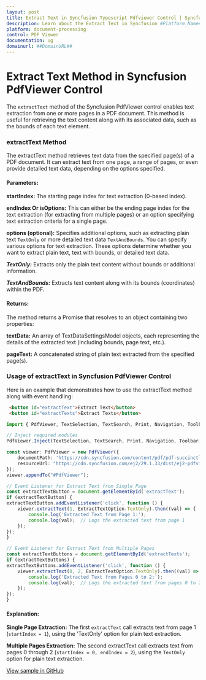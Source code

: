 ```yaml
---
layout: post
title: Extract Text in Syncfusion Typescript Pdfviewer Control | Syncfusion
description: Learn about the Extract Text in Syncfusion #Platform_Name## Pdfviewer control of Syncfusion Essential JS 2 and more.
platform: document-processing
control: PDF Viewer
documentation: ug
domainurl: ##DomainURL##
---
```


# Extract Text Method in Syncfusion PdfViewer Control

The `extractText` method of the Syncfusion PdfViewer control enables text extraction from one or more pages in a PDF document. This method is useful for retrieving the text content along with its associated data, such as the bounds of each text element.

### extractText Method
The extractText method retrieves text data from the specified page(s) of a PDF document. It can extract text from one page, a range of pages, or even provide detailed text data, depending on the options specified.

#### Parameters:
**startIndex:** The starting page index for text extraction (0-based index).

**endIndex Or isOptions:** This can either be the ending page index for the text extraction (for extracting from multiple pages) or an option specifying text extraction criteria for a single page.

**options (optional):** Specifies additional options, such as extracting plain text `TextOnly` or more detailed text data `TextAndBounds`. You can specify various options for text extraction. These options determine whether you want to extract plain text, text with bounds, or detailed text data.

***TextOnly:*** Extracts only the plain text content without bounds or additional information.

***TextAndBounds:*** Extracts text content along with its bounds (coordinates) within the PDF.

#### Returns:
The method returns a Promise that resolves to an object containing two properties:

**textData:** An array of TextDataSettingsModel objects, each representing the details of the extracted text (including bounds, page text, etc.).

**pageText:** A concatenated string of plain text extracted from the specified page(s).

### Usage of extractText in Syncfusion PdfViewer Control
Here is an example that demonstrates how to use the extractText method along with event handling:

```html
 <button id="extractText">Extract Text</button>
 <button id="extractTexts">Extract Texts</button>
```
```ts
import { PdfViewer, TextSelection, TextSearch, Print, Navigation, Toolbar, Magnification, Annotation, FormDesigner, FormFields, PageInfoModel, ExtractTextOption } from '@syncfusion/ej2-pdfviewer';

// Inject required modules
PdfViewer.Inject(TextSelection, TextSearch, Print, Navigation, Toolbar, Magnification, Annotation, FormDesigner, FormFields);

const viewer: PdfViewer = new PdfViewer({
    documentPath: 'https://cdn.syncfusion.com/content/pdf/pdf-succinctly.pdf',
    resourceUrl: "https://cdn.syncfusion.com/ej2/29.1.33/dist/ej2-pdfviewer-lib",
});
viewer.appendTo("#PdfViewer");

// Event Listener for Extract Text from Single Page
const extractTextButton = document.getElementById('extractText');
if (extractTextButton) {
extractTextButton.addEventListener('click', function () {
    viewer.extractText(1, ExtractTextOption.TextOnly).then((val) => {
        console.log('Extracted Text from Page 1:');
        console.log(val);  // Logs the extracted text from page 1
    });
});
}

// Event Listener for Extract Text from Multiple Pages
const extractTextButtons = document.getElementById('extractTexts');
if (extractTextButtons) {
extractTextButtons.addEventListener('click', function () {
    viewer.extractText(0, 2, ExtractTextOption.TextOnly).then((val) => {
        console.log('Extracted Text from Pages 0 to 2:');
        console.log(val);  // Logs the extracted text from pages 0 to 2
    });
});
}
```

#### Explanation:
**Single Page Extraction:** The first `extractText` call extracts text from page 1 (`startIndex = 1`), using the 'TextOnly' option for plain text extraction.

**Multiple Pages Extraction:** The second extractText call extracts text from pages 0 through 2 (`startIndex = 0, endIndex = 2`), using the `TextOnly` option for plain text extraction.

[View sample in GitHub](https://github.com/SyncfusionExamples/typescript-pdf-viewer-examples/tree/master/How%20to/)